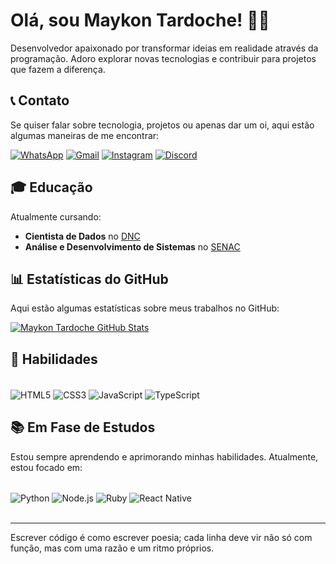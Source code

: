 # Olá, sou Maykon Tardoche! ✌🏻



Desenvolvedor apaixonado por transformar ideias em realidade através da programação. Adoro explorar novas tecnologias e contribuir para projetos que fazem a diferença.

## 📞 Contato

Se quiser falar sobre tecnologia, projetos ou apenas dar um oi, aqui estão algumas maneiras de me encontrar:

[![WhatsApp](https://img.shields.io/badge/WhatsApp-25D366?style=for-the-badge&logo=whatsapp&logoColor=white)](link-do-seu-whatsapp)
[![Gmail](https://img.shields.io/badge/Gmail-D14836?style=for-the-badge&logo=gmail&logoColor=white)](mailto:seu-email)
[![Instagram](https://img.shields.io/badge/Instagram-E4405F?style=for-the-badge&logo=instagram&logoColor=white)](link-do-seu-instagram)
[![Discord](https://img.shields.io/badge/Discord-7289DA?style=for-the-badge&logo=discord&logoColor=white)](link-do-seu-discord)

## 🎓 Educação

Atualmente cursando:

- **Cientista de Dados** no [DNC](https://www.escoladnc.com.br/)
- **Análise e Desenvolvimento de Sistemas** no [SENAC ](https://www.sp.senac.br/web/senac-guaratingueta)

## 📊 Estatísticas do GitHub

Aqui estão algumas estatísticas sobre meus trabalhos no GitHub:

[![Maykon Tardoche GitHub Stats](https://github-readme-stats.vercel.app/api?username=maykontardoche&show_icons=true&theme=dark)](#)


## 💼 Habilidades

<div style="display: inline_block"><br/>
  <img align="center" alt="HTML5" src="https://img.shields.io/badge/HTML5-E34F26?style=for-the-badge&logo=html5&logoColor=white" />
  <img align="center" alt="CSS3" src="https://img.shields.io/badge/CSS3-1572B6?style=for-the-badge&logo=css3&logoColor=white" />
  <img align="center" alt="JavaScript" src="https://img.shields.io/badge/JavaScript-F7DF1E?style=for-the-badge&logo=javascript&logoColor=black" />
  <img align="center" alt="TypeScript" src="https://img.shields.io/badge/TypeScript-007ACC?style=for-the-badge&logo=typescript&logoColor=white" />


## 📚 Em Fase de Estudos

Estou sempre aprendendo e aprimorando minhas habilidades. Atualmente, estou focado em:

<div style="display: inline_block"><br/>
  <img align="center" alt="Python" src="https://img.shields.io/badge/Python-14354C?style=for-the-badge&logo=python&logoColor=white" />
  <img align="center" alt="Node.js" src="https://img.shields.io/badge/Node.js-43853D?style=for-the-badge&logo=node.js&logoColor=white" />
  <img align="center" alt="Ruby" src="https://img.shields.io/badge/Ruby-CC342D?style=for-the-badge&logo=ruby&logoColor=white" />
  <img align="center" alt="React Native" src="https://img.shields.io/badge/React_Native-20232A?style=for-the-badge&logo=react&logoColor=61DAFB" />
</div><br/>

---

Escrever código é como escrever poesia; cada linha deve vir não só com função, mas com uma razão e um ritmo próprios.

